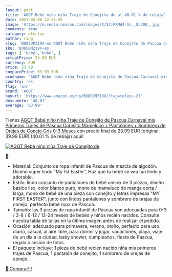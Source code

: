 ```yaml
---
layout: post
title: 'AGQT Bebé niño niña Traje de Conejito de al 40.01 % de rebaja'
date: 2021-02-06 12:54:55
image: 'https://m.media-amazon.com/images/I/51iPRMd4-hL._SL200_.jpg'
comments: true
category: ofertas
author: ring
slug: 'B08SQMZ19X-es AGQT Bebé niño niña Traje de Conejito de Pascua Carnaval...'
sku: 'B08SQMZ19X-es'
tags: [ 'bebé','bebé', ]
actualPrice: 23.99 EUR
currency: EUR
price: 23.99
comparePrice: 39.99 EUR
prodname: 'AGQT Bebé niño niña Traje de Conejito de Pascua Carnaval mis Primeros Trajes de Pascua Conejito Mameluco + Pantalones + Sombrero de Orejas de Conejo Gris 0-3 Meses'
country: 'es'
flag: '🇪🇸'
brand: 'AGQT'
buyurl: 'https://www.amazon.es/dp/B08SQMZ19X/?tag=tolees-21'
descuento: '40.01'
average: '23.99'
---
```


Tienes [AGQT Bebé niño niña Traje de Conejito de Pascua Carnaval mis Primeros Trajes de Pascua Conejito Mameluco + Pantalones + Sombrero de Orejas de Conejo Gris 0-3 Meses](https://www.amazon.es/dp/B08SQMZ19X/?tag=tolees-21) con precio final de  23.99 EUR (original: 39.99 EUR) (40.01 %  de rebaja) aqui!

[![AGQT Bebé niño niña Traje de Conejito de](https://m.media-amazon.com/images/I/51iPRMd4-hL._SL200_.jpg)](https://www.amazon.es/dp/B08SQMZ19X/?tag=tolees-21)

🔎:

- Material: Conjunto de ropa infantil de Pascua de mezcla de algodón. Diseño super lindo "My 1st Easter", Haz que tu bebé se vea tan lindo y adorable.
- Estilo: lindo conjunto de pantalones de bebé unisex de 3 piezas, diseño básico liso, color blanco puro, mono de mameluco de manga corta / larga, mono de bebé de una pieza con conejito y letras impresas "MY FIRST EASTER", junto con lindos pantalones y sombrero de orejas de conejo, perfecto bebé ropa de Pascua.
- Tamaño: las 3 piezas de ropa infantil de Pascua son adecuadas para 0-3 / 3-6 / 6-12 / 12-24 meses de bebés y niños recién nacidos. Consulte nuestra tabla de tallas en la última imagen antes de realizar el pedido.
- Ocasión: adecuado para primavera, verano, otoño, perfecto para uso diario, casual, al aire libre, para dormir y jugar, vacaciones, playa, viaje de un día a la ciudad, baby shower, cumpleaños, fiesta de Pascua, regalo o sesión de fotos.
- El paquete incluye: 1 pieza de bebé recién nacido niña mis primeros trajes de Pascua, 1 pantalón de conejito, 1 sombrero de orejas de conejo.

[🛒 Comprar!!!](https://www.amazon.es/dp/B08SQMZ19X/?tag=tolees-21)

